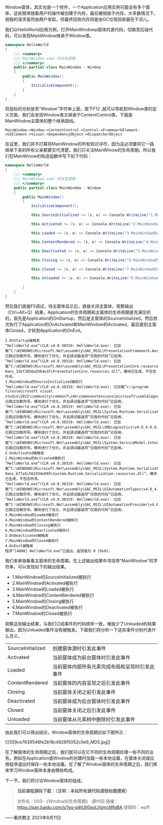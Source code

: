 Window窗体，其实也是一个控件，一个Application应用实例可能会有多个窗体，这些窗体随着用户的操作被创建于内存，最后被销毁于内存。大多数情况下，销毁的请求虽然由用户发起，但最终回收内存则是由GC垃圾回收器在干活儿。

我们以HelloWorld应用为例，打开MainWindowp窗体的源代码，切换至后端代码，可以发现MainWindow继承于Window类。

```csharp
namespace HelloWorld
{
    /// <summary>
    /// MainWindow.xaml 的交互逻辑
    /// </summary>
    public partial class MainWindow : Window
    {
        public MainWindow()
        {
            InitializeComponent();
        }
    }
}
```

将鼠标的光标放至“Window”字符串上面，按下F12 ,就可以导航到Window类的定义页面，我们会发现Window类又继承于ContentControl类，下面是MainWindow主窗体的整个继承路线。

`MainWindow->Window->ContentControl->Control->FrameworkElement->UIElement->Visual->DependencyObject->DispatcherObject`

在这里，我们并不打算将MainWindow的所有知识详尽，因为这必须要将它一路继承下来的所有父亲都要交代清楚，我们只关注MainWinow的生命周期。所以我们在MainWinow的构造函数中写下如下代码：

```csharp
namespace HelloWorld
{
    /// <summary>
    /// MainWindow.xaml 的交互逻辑
    /// </summary>
    public partial class MainWindow : Window
    {
        public MainWindow()
        {
            InitializeComponent();
 
            this.SourceInitialized += (s, e) => Console.WriteLine("1.MainWindow的SourceInitialized被执行");
 
            this.Activated += (s, e) => Console.WriteLine("2.MainWindow的Activated被执行");
 
            this.Loaded += (s, e) => Console.WriteLine("3.MainWindow的Loaded被执行");
 
            this.ContentRendered += (s, e) => Console.WriteLine("4.MainWindow的ContentRendered被执行");
 
            this.Deactivated += (s, e) => Console.WriteLine("5.MainWindow的Deactivated被执行");
 
            this.Closing += (s, e) => Console.WriteLine("6.MainWindow的Closing被执行");
 
            this.Closed += (s, e) => Console.WriteLine("7.MainWindow的Closed被执行");
 
            this.Unloaded += (s, e) => Console.WriteLine("8.MainWindow的Unloaded被执行");
 
        }
    }
}
```

然后我们直接F5调试，待主窗体显示后，直接关闭主窗体，观察输出（Ctrl+Alt+Q）结果。Application的生命周期和主窗体的生命周期是充满交织的，首先是Application的OnStartup，然后是主窗体的SourceInitialized，然后依次执行了Application的OnActivated和MainWindow的Activated，最后直到主窗体Closed，才轮到Application的OnExit。

```
1.OnStartup被触发
“HelloWorld.exe”(CLR v4.0.30319: HelloWorld.exe): 已加载“C:\WINDOWS\Microsoft.Net\assembly\GAC_MSIL\PresentationFramework.Aero2\v4.0_4.0.0.0__31bf3856ad364e35\PresentationFramework.Aero2.dll”。已跳过加载符号。模块进行了优化，并且调试器选项“仅我的代码”已启用。
“HelloWorld.exe”(CLR v4.0.30319: HelloWorld.exe): 已加载“C:\WINDOWS\Microsoft.Net\assembly\GAC_MSIL\PresentationCore.resources\v4.0_4.0.0.0_zh-Hans_31bf3856ad364e35\PresentationCore.resources.dll”。模块已生成，不包含符号。
1.MainWindow的SourceInitialized被执行
“HelloWorld.exe”(CLR v4.0.30319: HelloWorld.exe): 已加载“c:\program files\microsoft visual studio\2022\community\common7\ide\commonextensions\microsoft\xamldiagnostics\Framework\x86\Microsoft.VisualStudio.DesignTools.WpfTap.dll”。已跳过加载符号。模块进行了优化，并且调试器选项“仅我的代码”已启用。
“HelloWorld.exe”(CLR v4.0.30319: HelloWorld.exe): 已加载“C:\WINDOWS\Microsoft.Net\assembly\GAC_MSIL\System.Runtime.Serialization\v4.0_4.0.0.0__b77a5c561934e089\System.Runtime.Serialization.dll”。已跳过加载符号。模块进行了优化，并且调试器选项“仅我的代码”已启用。
“HelloWorld.exe”(CLR v4.0.30319: HelloWorld.exe): 已加载“C:\WINDOWS\Microsoft.Net\assembly\GAC_MSIL\SMDiagnostics\v4.0_4.0.0.0__b77a5c561934e089\SMDiagnostics.dll”。已跳过加载符号。模块进行了优化，并且调试器选项“仅我的代码”已启用。
“HelloWorld.exe”(CLR v4.0.30319: HelloWorld.exe): 已加载“C:\WINDOWS\Microsoft.Net\assembly\GAC_MSIL\System.ServiceModel.Internals\v4.0_4.0.0.0__31bf3856ad364e35\System.ServiceModel.Internals.dll”。已跳过加载符号。模块进行了优化，并且调试器选项“仅我的代码”已启用。
2.OnActivated被触发
2.MainWindow的Activated被执行
“HelloWorld.exe”(CLR v4.0.30319: HelloWorld.exe): 已加载“C:\WINDOWS\Microsoft.Net\assembly\GAC_MSIL\System.Runtime.Serialization.resources\v4.0_4.0.0.0_zh-Hans_b77a5c561934e089\System.Runtime.Serialization.resources.dll”。模块已生成，不包含符号。
“HelloWorld.exe”(CLR v4.0.30319: HelloWorld.exe): 已加载“C:\WINDOWS\Microsoft.Net\assembly\GAC_MSIL\UIAutomationTypes\v4.0_4.0.0.0__31bf3856ad364e35\UIAutomationTypes.dll”。已跳过加载符号。模块进行了优化，并且调试器选项“仅我的代码”已启用。
“HelloWorld.exe”(CLR v4.0.30319: HelloWorld.exe): 已加载“C:\WINDOWS\Microsoft.Net\assembly\GAC_MSIL\UIAutomationProvider\v4.0_4.0.0.0__31bf3856ad364e35\UIAutomationProvider.dll”。已跳过加载符号。模块进行了优化，并且调试器选项“仅我的代码”已启用。
3.MainWindow的Loaded被执行
4.MainWindow的ContentRendered被执行
5.MainWindow的Closing被执行
6.MainWindow的Deactivated被执行
3.OnDeactivated被触发
7.MainWindow的Closed被执行
4.OnExit被触发
程序“[4808] HelloWorld.exe”已退出，返回值为 0 (0x0)。
```

我们来单独看看主窗体的生命周期，在上述输出结果中寻找带“MainWindow”的字符串，可以发现如下的输出结果。

- 1.MainWindow的SourceInitialized被执行
- 2.MainWindow的Activated被执行
- 3.MainWindow的Loaded被执行
- 4.MainWindow的ContentRendered被执行
- 5.MainWindow的Closing被执行
- 6.MainWindow的Deactivated被执行
- 7.MainWindow的Closed被执行

观察这些输出结果，与我们订阅事件的代码顺序一致，唯独少了Unloaded的结果输出。因为Unloaded事件没有被触发。下面我们将分析一下这些事件分别代表什么含义。

|                   |                                                |
| ----------------- | ---------------------------------------------- |
| SourceInitialized | 创建窗体源时引发此事件                         |
| Activated         | 当前窗体成为前台窗体时引发此事件               |
| Loaded            | 当前窗体内部所有元素完成布局和呈现时引发此事件 |
| ContentRendered   | 当前窗体的内容呈现之后引发此事件               |
| Closing           | 当前窗体关闭之前引发此事件                     |
| Deactivated       | 当前窗体成为后台窗体时引发此事件               |
| Closed            | 当前窗体关闭之后引发此事件                     |
| Unloaded          | 当前窗体从元素树中删除时引发此事件             |

由此我们可以得出结论，Window窗体的生命周期应如下图所示：

![[559ce7639548fe2b18c4928f5052c0e9_MD5.jpg]]

在了解窗体的生命周期之后，我们就可以在它不同的生命周期处理一些不同的业务。例如在Application或Window的创建时加载一些本地设置，在窗体关闭或应用程序退出时保存一些本地设置。在了解了Window窗体的生命周期之后，我们再来学习Window窗体本身由哪些构成。

下一节，我们将讨论Window窗体的组成。

> **当前课程源码下载：（注明：本站所有源代码请按标题搜索）**
>
> 文件名：003-《Window的生命周期》-源代码
> 链接：https://pan.baidu.com/s/1yu-q4tUtl0poLVgmcMfgBA
> 提取码：wpff

——重庆教主 2023年8月11日

